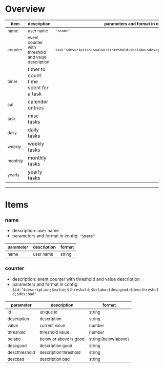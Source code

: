 # Overview

| <sub>item | <sub>description | <sub>parameters and format in config |
|-----------|------------------|--------------------------------------|
| <sub>name | <sub>user name | <sub>`"$name"` |
| <sub>counter | <sub>event counter with threshold and value description | <sub>`$id;"$description;$value;$threshold;$belabo;$descgood;$descthreshold;$descbad"` |
| <sub>timer | timer to count time spent for a task ||
| <sub>cal | calender entries ||
| <sub>task | misc tasks ||
| <sub>daily | daily tasks ||
| <sub>weekly | weekly tasks ||
| <sub>monthly | monthly tasks ||
| <sub>yearly | yearly tasks ||

***

# Items

### name

- description: user name
- parameters and format in config: `"$name"`

| <sub>parameter | <sub>description | <sub>format |
|----------------|------------------|-------------|
| <sub>name      | <sub>user name   | <sub>string |

### counter

- description: event counter with threshold and value description
- parameters and format in config: `$id;"$description;$value;$threshold;$belabo;$descgood;$descthreshold;$descbad"`

| <sub>parameter     | <sub>description            | <sub>format                |
|--------------------|-----------------------------|----------------------------|
| <sub>id            | <sub>unique id              | <sub>string                |
| <sub>description   | <sub>description            | <sub>string                |
| <sub>value         | <sub>current value          | <sub>number                |
| <sub>threshold     | <sub>threshold value        | <sub>number                |
| <sub>belabo        | <sub>below or above is good | <sub>string:{below\|above} |
| <sub>descgood      | <sub>description good       | <sub>string                |
| <sub>descthreshold | <sub>description threshold  | <sub>string                |
| <sub>descbad       | <sub>description bad        | <sub>string                |
